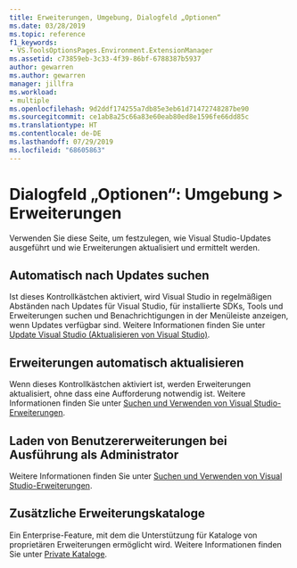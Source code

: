 ```yaml
---
title: Erweiterungen, Umgebung, Dialogfeld „Optionen“
ms.date: 03/28/2019
ms.topic: reference
f1_keywords:
- VS.ToolsOptionsPages.Environment.ExtensionManager
ms.assetid: c73859eb-3c33-4f39-86bf-6788387b5937
author: gewarren
ms.author: gewarren
manager: jillfra
ms.workload:
- multiple
ms.openlocfilehash: 9d2ddf174255a7db85e3eb61d71472748287be90
ms.sourcegitcommit: ce1ab8a25c66a83e60eab80ed8e1596fe66dd85c
ms.translationtype: HT
ms.contentlocale: de-DE
ms.lasthandoff: 07/29/2019
ms.locfileid: "68605863"
---
```

# <a name="options-dialog-box-environment--extensions"></a>Dialogfeld „Optionen“: Umgebung \> Erweiterungen

Verwenden Sie diese Seite, um festzulegen, wie Visual Studio-Updates ausgeführt und wie Erweiterungen aktualisiert und ermittelt werden.

## <a name="automatically-check-for-updates"></a>Automatisch nach Updates suchen

Ist dieses Kontrollkästchen aktiviert, wird Visual Studio in regelmäßigen Abständen nach Updates für Visual Studio, für installierte SDKs, Tools und Erweiterungen suchen und Benachrichtigungen in der Menüleiste anzeigen, wenn Updates verfügbar sind. Weitere Informationen finden Sie unter [Update Visual Studio (Aktualisieren von Visual Studio)](../../install/update-visual-studio.md).

## <a name="automatically-update-extensions"></a>Erweiterungen automatisch aktualisieren

Wenn dieses Kontrollkästchen aktiviert ist, werden Erweiterungen aktualisiert, ohne dass eine Aufforderung notwendig ist. Weitere Informationen finden Sie unter [Suchen und Verwenden von Visual Studio-Erweiterungen](../../ide/finding-and-using-visual-studio-extensions.md).

## <a name="load-per-user-extensions-when-running-as-administrator"></a>Laden von Benutzererweiterungen bei Ausführung als Administrator

Weitere Informationen finden Sie unter [Suchen und Verwenden von Visual Studio-Erweiterungen](../../ide/finding-and-using-visual-studio-extensions.md).

## <a name="additional-extension-galleries"></a>Zusätzliche Erweiterungskataloge

Ein Enterprise-Feature, mit dem die Unterstützung für Kataloge von proprietären Erweiterungen ermöglicht wird. Weitere Informationen finden Sie unter [Private Kataloge](../../extensibility/private-galleries.md).